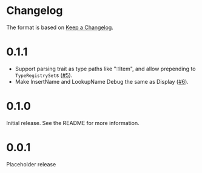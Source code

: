 # Changelog

The format is based on [Keep a Changelog].

[Keep a Changelog]: http://keepachangelog.com/en/1.0.0/

# 0.1.1

- Support parsing trait as type paths like "<Foo as Trait>::Item", and allow prepending to `TypeRegistrySet`s ([#5](https://github.com/paritytech/scale-info-legacy/pull/5)).
- Make InsertName and LookupName Debug the same as Display ([#6](https://github.com/paritytech/scale-info-legacy/pull/6)).

# 0.1.0

Initial release. See the README for more information.

# 0.0.1

Placeholder release